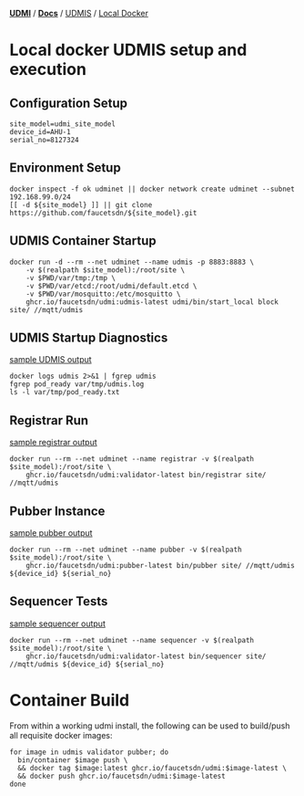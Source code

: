 [**UDMI**](../../) / [**Docs**](../) / [UDMIS](.) / [Local Docker](#)

# Local docker UDMIS setup and execution

## Configuration Setup

```
site_model=udmi_site_model
device_id=AHU-1
serial_no=8127324
```

## Environment Setup

```
docker inspect -f ok udminet || docker network create udminet --subnet 192.168.99.0/24
[[ -d ${site_model} ]] || git clone https://github.com/faucetsdn/${site_model}.git
```

## UDMIS Container Startup

```
docker run -d --rm --net udminet --name udmis -p 8883:8883 \
    -v $(realpath $site_model):/root/site \
    -v $PWD/var/tmp:/tmp \
    -v $PWD/var/etcd:/root/udmi/default.etcd \
    -v $PWD/var/mosquitto:/etc/mosquitto \
    ghcr.io/faucetsdn/udmi:udmis-latest udmi/bin/start_local block site/ //mqtt/udmis
```

## UDMIS Startup Diagnostics

[sample UDMIS output](udmis_output.md)

```
docker logs udmis 2>&1 | fgrep udmis
fgrep pod_ready var/tmp/udmis.log
ls -l var/tmp/pod_ready.txt
```

## Registrar Run

[sample registrar output](registrar_output.md)

```
docker run --rm --net udminet --name registrar -v $(realpath $site_model):/root/site \
    ghcr.io/faucetsdn/udmi:validator-latest bin/registrar site/ //mqtt/udmis
```

## Pubber Instance

[sample pubber output](pubber_output.md)

```
docker run --rm --net udminet --name pubber -v $(realpath $site_model):/root/site \
    ghcr.io/faucetsdn/udmi:pubber-latest bin/pubber site/ //mqtt/udmis ${device_id} ${serial_no}
```

## Sequencer Tests

[sample sequencer output](sequencer_output.md)

```
docker run --rm --net udminet --name sequencer -v $(realpath $site_model):/root/site \
    ghcr.io/faucetsdn/udmi:validator-latest bin/sequencer site/ //mqtt/udmis ${device_id} ${serial_no}
```

# Container Build

From within a working udmi install, the following can be used to build/push all requisite docker images:

```
for image in udmis validator pubber; do
  bin/container $image push \
  && docker tag $image:latest ghcr.io/faucetsdn/udmi:$image-latest \
  && docker push ghcr.io/faucetsdn/udmi:$image-latest
done
```
